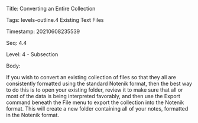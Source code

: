 Title:  Converting an Entire Collection

Tags:   levels-outline.4 Existing Text Files

Timestamp: 20210608235539

Seq:    4.4

Level:  4 - Subsection

Body: 

If you wish to convert an existing collection of files so that they all are consistently formatted using the standard Notenik format, then the best way to do this is to open your existing folder, review it to make sure that all or most of the data is being interpreted favorably, and then use the Export command beneath the File menu to export the collection into the Notenik format. This will create a new folder containing all of your notes, formatted in the Notenik format. 

